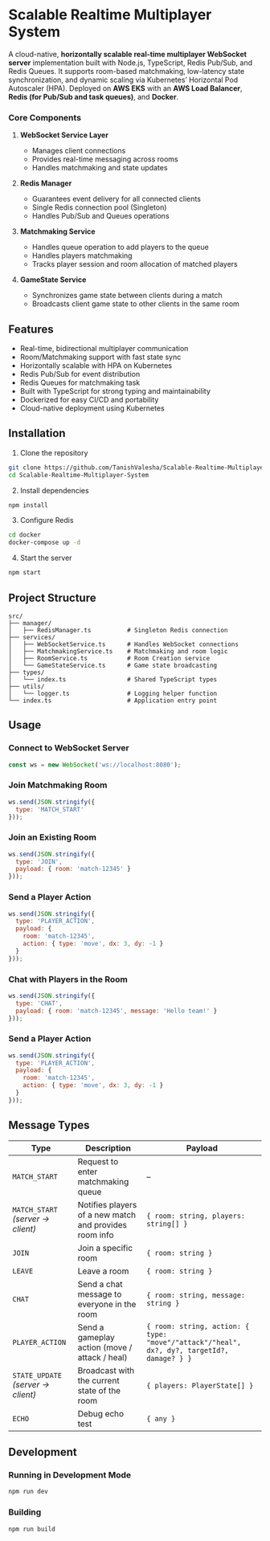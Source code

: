 # Scalable Realtime Multiplayer System

A cloud-native, **horizontally scalable real-time multiplayer WebSocket server** implementation built with Node.js, TypeScript, Redis Pub/Sub, and Redis Queues.
It supports room-based matchmaking, low-latency state synchronization, and dynamic scaling via Kubernetes’ Horizontal Pod Autoscaler (HPA).
Deployed on **AWS EKS** with an **AWS Load Balancer**, **Redis (for Pub/Sub and task queues)**, and **Docker**.

### Core Components

1. **WebSocket Service Layer**
   - Manages client connections
   - Provides real-time messaging across rooms
   - Handles matchmaking and state updates

2. **Redis Manager**
   - Guarantees event delivery for all connected clients
   - Single Redis connection pool (Singleton)
   - Handles Pub/Sub and Queues operations

3. **Matchmaking Service**
   - Handles queue operation to add players to the queue
   - Handles players matchmaking
   - Tracks player session and room allocation of matched players

4. **GameState Service**
   - Synchronizes game state between clients during a match
   - Broadcasts client game state to other clients in the same room
  
## Features
- Real-time, bidirectional multiplayer communication
- Room/Matchmaking support with fast state sync
- Horizontally scalable with HPA on Kubernetes
- Redis Pub/Sub for event distribution
- Redis Queues for matchmaking task
- Built with TypeScript for strong typing and maintainability
- Dockerized for easy CI/CD and portability
- Cloud-native deployment using Kubernetes

## Installation

1. Clone the repository
```bash
git clone https://github.com/TanishValesha/Scalable-Realtime-Multiplayer-System.git
cd Scalable-Realtime-Multiplayer-System
```

2. Install dependencies
```bash
npm install
```

3. Configure Redis
```bash
cd docker
docker-compose up -d
```

4. Start the server
```bash
npm start
```

## Project Structure

```
src/
├── manager/
│   ├── RedisManager.ts          # Singleton Redis connection
├── services/
│   ├── WebSocketService.ts      # Handles WebSocket connections
│   ├── MatchmakingService.ts    # Matchmaking and room logic
│   ├── RoomService.ts           # Room Creation service
│   └── GameStateService.ts      # Game state broadcasting
├── types/
│   └── index.ts                 # Shared TypeScript types
├── utils/
│   └── logger.ts                # Logging helper function
└── index.ts                     # Application entry point
```

## Usage

### Connect to WebSocket Server
```javascript
const ws = new WebSocket('ws://localhost:8080');
```

### Join Matchmaking Room
```javascript
ws.send(JSON.stringify({
  type: 'MATCH_START'
}));
```

### Join an Existing Room
```javascript
ws.send(JSON.stringify({
  type: 'JOIN',
  payload: { room: 'match-12345' }
}));
```

### Send a Player Action
```javascript
ws.send(JSON.stringify({
  type: 'PLAYER_ACTION',
  payload: {
    room: 'match-12345',
    action: { type: 'move', dx: 3, dy: -1 }
  }
}));
```

### Chat with Players in the Room
```javascript
ws.send(JSON.stringify({
  type: 'CHAT',
  payload: { room: 'match-12345', message: 'Hello team!' }
}));
```

### Send a Player Action
```javascript
ws.send(JSON.stringify({
  type: 'PLAYER_ACTION',
  payload: {
    room: 'match-12345',
    action: { type: 'move', dx: 3, dy: -1 }
  }
}));
```

## Message Types

| Type                               | Description                                            | Payload                                                                                    |
| ---------------------------------- | ------------------------------------------------------ | ------------------------------------------------------------------------------------------ |
| `MATCH_START`                      | Request to enter matchmaking queue                     | –                                                                                          |
| `MATCH_START` *(server → client)*  | Notifies players of a new match and provides room info | `{ room: string, players: string[] }`                                                      |
| `JOIN`                             | Join a specific room                                   | `{ room: string }`                                                                         |
| `LEAVE`                            | Leave a room                                           | `{ room: string }`                                                                         |
| `CHAT`                             | Send a chat message to everyone in the room            | `{ room: string, message: string }`                                                        |
| `PLAYER_ACTION`                    | Send a gameplay action (move / attack / heal)          | `{ room: string, action: { type: "move"/"attack"/"heal", dx?, dy?, targetId?, damage? } }` |
| `STATE_UPDATE` *(server → client)* | Broadcast with the current state of the room           | `{ players: PlayerState[] }`                                                               |
| `ECHO`                             | Debug echo test                                        | `{ any }`                                                                                  |


## Development

### Running in Development Mode
```bash
npm run dev
```

### Building
```bash
npm run build
```
